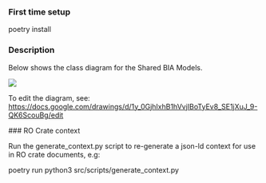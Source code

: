 ### First time setup
poetry install

### Description

Below shows the class diagram for the Shared BIA Models.

<img src=".src/bia_shared_datamodels/Data model - document based - 2024_09.svg">

To edit the diagram, see: https://docs.google.com/drawings/d/1y_0GjhIxhB1hVvjIBoTyEv8_SE1jXuJ_9-QK6ScouBg/edit



### RO Crate context

Run the generate_context.py script to re-generate a json-ld context for use in RO crate documents, e.g:

poetry run python3 src/scripts/generate_context.py
